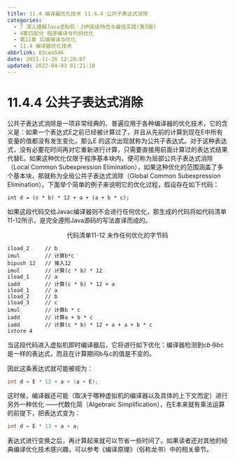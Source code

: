 ```yaml
---
title: 11.4 编译器优化技术 11.4.4 公共子表达式消除
categories: 
  - 7 深入理解Java虛拟机：JVM高级特性与最佳实践(第3版)
  - 4第四部分 程序编译与代码优化
  - 第11章 后端编译与优化
  - 11.4 编译器优化技术
abbrlink: 83cea546
date: 2021-11-26 12:28:07
updated: 2022-04-03 01:21:18
---
```

# 11.4.4 公共子表达式消除
公共子表达式消除是一项非常经典的、普遍应用于各种编译器的优化技术，它的含义是：如果一个表达式E之前已经被计算过了，并且从先前的计算到现在E中所有变量的值都没有发生变化，那么E 的这次出现就称为公共子表达式。对于这种表达式，没有必要花时间再对它重新进行计算，只需要直接用前面计算过的表达式结果代替E。如果这种优化仅限于程序基本块内，便可称为局部公共子表达式消除（Local Common Subexpression Elimination），如果这种优化的范围涵盖了多个基本块，那就称为全局公共子表达式消除（Global Common Subexpression Elimination）。下面举个简单的例子来说明它的优化过程，假设存在如下代码：

```
int d = (c * b) * 12 + a + (a + b * c);
```

如果这段代码交给Javac编译器则不会进行任何优化，那生成的代码将如代码清单11-12所示，是完全遵照Java源码的写法直译而成的。

<center>代码清单11-12 未作任何优化的字节码</center>

```
iload_2     // b 
imul        // 计算b*c 
bipush 12   // 推入12 
imul        // 计算(c * b) * 12 
iload_1     // a 
iadd        // 计算(c * b) * 12 + a 
iload_1     // a 
iload_2     // b 
iload_3     // c 
imul        // 计算b * c 
iadd        // 计算a + b * c 
iadd        // 计算(c * b) * 12 + a + a + b * c 
istore 4
```

当这段代码进入虚拟机即时编译器后，它将进行如下优化：编译器检测到c*b与b*c是一样的表达式，而且在计算期间b与c的值是不变的。

因此这条表达式就可能被视为：
```java
int d = E * 12 + a + (a + E);
```
这时候，编译器还可能（取决于哪种虚拟机的编译器以及具体的上下文而定）进行另外一种优化 ——代数化简（Algebraic Simplification），在E本来就有乘法运算的前提下，把表达式变为：

```java
int d = E * 13 + a + a;
```
表达式进行变换之后，再计算起来就可以节省一些时间了。如果读者还对其他的经典编译优化技术感兴趣，可以参考《编译原理》（俗称龙书）中的相关章节。
